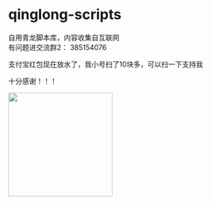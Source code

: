 # qinglong-scripts
自用青龙脚本库，内容收集自互联网    
有问题进交流群2： 385154076

支付宝红包现在放水了，我小号扫了10块多，可以扫一下支持我

十分感谢！！！

<img src="https://raw.githubusercontent.com/kongmeng1203/qinglong-scripts/main/img/zfb.jpg" width = "210px" style="float: left; margin-right: 10px;" />
